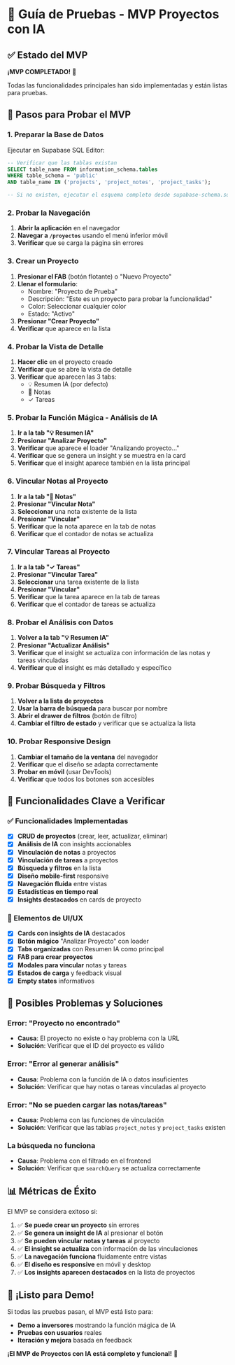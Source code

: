 # 🧪 Guía de Pruebas - MVP Proyectos con IA

## ✅ Estado del MVP

**¡MVP COMPLETADO!** 🎉

Todas las funcionalidades principales han sido implementadas y están listas para pruebas.

## 🚀 Pasos para Probar el MVP

### 1. Preparar la Base de Datos

Ejecutar en Supabase SQL Editor:

```sql
-- Verificar que las tablas existan
SELECT table_name FROM information_schema.tables 
WHERE table_schema = 'public' 
AND table_name IN ('projects', 'project_notes', 'project_tasks');

-- Si no existen, ejecutar el esquema completo desde supabase-schema.sql
```

### 2. Probar la Navegación

1. **Abrir la aplicación** en el navegador
2. **Navegar a `/proyectos`** usando el menú inferior móvil
3. **Verificar** que se carga la página sin errores

### 3. Crear un Proyecto

1. **Presionar el FAB** (botón flotante) o "Nuevo Proyecto"
2. **Llenar el formulario**:
   - Nombre: "Proyecto de Prueba"
   - Descripción: "Este es un proyecto para probar la funcionalidad"
   - Color: Seleccionar cualquier color
   - Estado: "Activo"
3. **Presionar "Crear Proyecto"**
4. **Verificar** que aparece en la lista

### 4. Probar la Vista de Detalle

1. **Hacer clic** en el proyecto creado
2. **Verificar** que se abre la vista de detalle
3. **Verificar** que aparecen las 3 tabs:
   - 💡 Resumen IA (por defecto)
   - 📝 Notas
   - ✓ Tareas

### 5. Probar la Función Mágica - Análisis de IA

1. **Ir a la tab "💡 Resumen IA"**
2. **Presionar "Analizar Proyecto"**
3. **Verificar** que aparece el loader "Analizando proyecto..."
4. **Verificar** que se genera un insight y se muestra en la card
5. **Verificar** que el insight aparece también en la lista principal

### 6. Vincular Notas al Proyecto

1. **Ir a la tab "📝 Notas"**
2. **Presionar "Vincular Nota"**
3. **Seleccionar** una nota existente de la lista
4. **Presionar "Vincular"**
5. **Verificar** que la nota aparece en la tab de notas
6. **Verificar** que el contador de notas se actualiza

### 7. Vincular Tareas al Proyecto

1. **Ir a la tab "✓ Tareas"**
2. **Presionar "Vincular Tarea"**
3. **Seleccionar** una tarea existente de la lista
4. **Presionar "Vincular"**
5. **Verificar** que la tarea aparece en la tab de tareas
6. **Verificar** que el contador de tareas se actualiza

### 8. Probar el Análisis con Datos

1. **Volver a la tab "💡 Resumen IA"**
2. **Presionar "Actualizar Análisis"**
3. **Verificar** que el insight se actualiza con información de las notas y tareas vinculadas
4. **Verificar** que el insight es más detallado y específico

### 9. Probar Búsqueda y Filtros

1. **Volver a la lista de proyectos**
2. **Usar la barra de búsqueda** para buscar por nombre
3. **Abrir el drawer de filtros** (botón de filtro)
4. **Cambiar el filtro de estado** y verificar que se actualiza la lista

### 10. Probar Responsive Design

1. **Cambiar el tamaño de la ventana** del navegador
2. **Verificar** que el diseño se adapta correctamente
3. **Probar en móvil** (usar DevTools)
4. **Verificar** que todos los botones son accesibles

## 🎯 Funcionalidades Clave a Verificar

### ✅ Funcionalidades Implementadas

- [x] **CRUD de proyectos** (crear, leer, actualizar, eliminar)
- [x] **Análisis de IA** con insights accionables
- [x] **Vinculación de notas** a proyectos
- [x] **Vinculación de tareas** a proyectos
- [x] **Búsqueda y filtros** en la lista
- [x] **Diseño mobile-first** responsive
- [x] **Navegación fluida** entre vistas
- [x] **Estadísticas en tiempo real**
- [x] **Insights destacados** en cards de proyecto

### 🎨 Elementos de UI/UX

- [x] **Cards con insights de IA** destacados
- [x] **Botón mágico** "Analizar Proyecto" con loader
- [x] **Tabs organizadas** con Resumen IA como principal
- [x] **FAB para crear proyectos**
- [x] **Modales para vincular** notas y tareas
- [x] **Estados de carga** y feedback visual
- [x] **Empty states** informativos

## 🐛 Posibles Problemas y Soluciones

### Error: "Proyecto no encontrado"
- **Causa**: El proyecto no existe o hay problema con la URL
- **Solución**: Verificar que el ID del proyecto es válido

### Error: "Error al generar análisis"
- **Causa**: Problema con la función de IA o datos insuficientes
- **Solución**: Verificar que hay notas o tareas vinculadas al proyecto

### Error: "No se pueden cargar las notas/tareas"
- **Causa**: Problema con las funciones de vinculación
- **Solución**: Verificar que las tablas `project_notes` y `project_tasks` existen

### La búsqueda no funciona
- **Causa**: Problema con el filtrado en el frontend
- **Solución**: Verificar que `searchQuery` se actualiza correctamente

## 📊 Métricas de Éxito

El MVP se considera exitoso si:

1. ✅ **Se puede crear un proyecto** sin errores
2. ✅ **Se genera un insight de IA** al presionar el botón
3. ✅ **Se pueden vincular notas y tareas** al proyecto
4. ✅ **El insight se actualiza** con información de las vinculaciones
5. ✅ **La navegación funciona** fluidamente entre vistas
6. ✅ **El diseño es responsive** en móvil y desktop
7. ✅ **Los insights aparecen destacados** en la lista de proyectos

## 🎉 ¡Listo para Demo!

Si todas las pruebas pasan, el MVP está listo para:

- **Demo a inversores** mostrando la función mágica de IA
- **Pruebas con usuarios** reales
- **Iteración y mejora** basada en feedback

**¡El MVP de Proyectos con IA está completo y funcional!** 🚀

